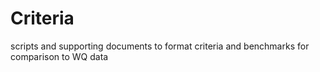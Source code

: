 Criteria
========

scripts and supporting documents to format criteria and benchmarks for comparison to WQ data
